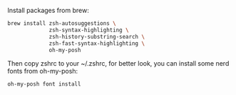 Install packages from brew:

```bash
brew install zsh-autosuggestions \
             zsh-syntax-highlighting \
             zsh-history-substring-search \
             zsh-fast-syntax-highlighting \
             oh-my-posh
```

Then copy zshrc to your ~/.zshrc, for better look, you can install some nerd fonts from oh-my-posh:

```bash
oh-my-posh font install
```

